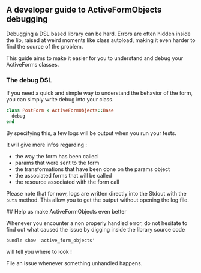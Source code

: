 ## A developer guide to ActiveFormObjects debugging

Debugging a DSL based library can be hard.
Errors are often hidden inside the lib, raised at weird moments like class autoload, making it even harder to find the source of the problem.

This guide aims to make it easier for you to understand and debug your ActiveForms classes.

### The debug DSL

If you need a quick and simple way to understand the behavior of the form, you can simply write debug into your class.

```ruby
class PostForm < ActiveFormObjects::Base
  debug
end
```

By specifying this, a few logs will be output when you run your tests.

It will give more infos regarding :
- the way the form has been called
- params that were sent to the form
- the transformations that have been done on the params object
- the associated forms that will be called
- the resource associated with the form call

Please note that for now, logs are written directly into the Stdout with the `puts` method. This allow you to get the output without opening the log file.

## Help us make ActiveFormObjects even better

Whenever you encounter a non properly handled error, do not hesitate to find out what caused the issue by digging inside the library source code 

```
bundle show 'active_form_objects'
```

will tell you where to look !

File an issue whenever something unhandled happens.
